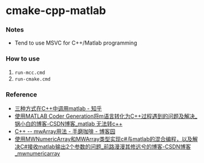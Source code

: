 cmake-cpp-matlab
================
### Notes
- Tend to use MSVC for C++/Matlab programming

### How to use
1. `run-mcc.cmd`
2. `run-cmake.cmd`

### Reference
- [三种方式在C++中调用matlab - 知乎](https://zhuanlan.zhihu.com/p/507321132)
- [使用MATLAB Coder Generation将m语言转化为C++过程遇到的问题及解决_锅小白的博客-CSDN博客_matlab 无法转c++](https://blog.csdn.net/m0_46427461/article/details/124084542)
- [C++ -- mwArray用法 - 手磨咖啡 - 博客园](https://www.cnblogs.com/zzzsj/p/14631379.html)
- [使用MWNumericArray和MWArray类型实现c#与matlab的混合编程，以及解决C#接收matlab输出2个参数的问题_前路漫漫其修远兮的博客-CSDN博客_mwnumericarray](https://blog.csdn.net/weixin_42974146/article/details/83243272)
